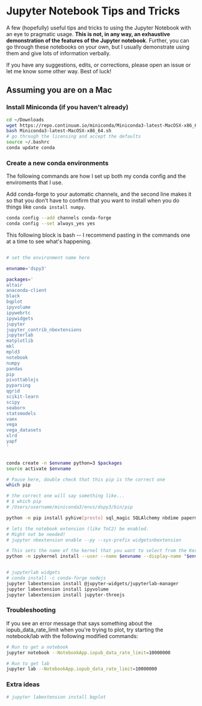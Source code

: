 # Jupyter Notebook Tips and Tricks

A few (hopefully) useful tips and tricks to using the Jupyter Notebook with an eye to pragmatic usage. **This is not, in any way, an exhaustive demonstration of the features of the Jupyter notebook**. Further, you can go through these notebooks on your own, but I usually demonstrate using them and give lots of information verbally.

If you have any suggestions, edits, or corrections, please open an issue or let me know some other way. Best of luck!

## Assuming you are on a Mac

### Install Miniconda (if you haven't already)

```bash
cd ~/Downloads
wget https://repo.continuum.io/miniconda/Miniconda3-latest-MacOSX-x86_64.sh
bash Miniconda3-latest-MacOSX-x86_64.sh
# go through the licensing and accept the defaults
source ~/.bashrc
conda update conda
```

### Create a new conda environments

The following commands are how I set up both my conda config and the enviroments that I use. 

Add conda-forge to your automatic channels, and the second line makes it so that you don't have to confirm that you want to install when you do things like `conda install numpy`.

```bash
conda config --add channels conda-forge
conda config --set always_yes yes
```

This following block is bash -- I recommend pasting in the commands one at a time to see what's happening.

```bash

# set the environment name here

envname='dspy3'

packages='
altair
anaconda-client
black
bqplot
ipyvolume
ipywebrtc
ipywidgets
jupyter
jupyter_contrib_nbextensions
jupyterlab
matplotlib
mkl
mpld3
notebook
numpy
pandas
pip
pivottablejs
pyparsing
qgrid
scikit-learn
scipy
seaborn
statsmodels
vaex
vega
vega_datasets
xlrd
yapf
'


conda create -n $envname python=3 $packages
source activate $envname

# Pause here, double check that this pip is the correct one
which pip

# the correct one will say something like... 
# $ which pip
# /Users/username/miniconda3/envs/dspy3/bin/pip

python -m pip install pyhive[presto] sql_magic SQLAlchemy nbdime papermill

# lets the notebook extension (like ToC2) be enabled.
# Might not be needed!
# jupyter nbextension enable --py --sys-prefix widgetsnbextension

# This sets the name of the kernel that you want to select from the Kernel menu
python -m ipykernel install --user --name $envname --display-name "$envname"


# jupyterlab widgets
# conda install -c conda-forge nodejs  
jupyter labextension install @jupyter-widgets/jupyterlab-manager
jupyter labextension install ipyvolume
jupyter labextension install jupyter-threejs
```

### Troubleshooting

If you see an error message that says something about the iopub_data_rate_limit when you're trying to plot, try starting the notebook/lab with the following modified commands:

```bash
# Run to get a notebook
jupyter notebook --NotebookApp.iopub_data_rate_limit=10000000

# Run to get lab
jupyter lab --NotebookApp.iopub_data_rate_limit=10000000

```

### Extra ideas

```bash
# jupyter labextension install bqplot
```
